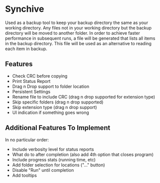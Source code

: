 # Synchive
Used as a backup tool to keep your backup directory the same as your working directory.
Any files not in your working directory but the backup directory will be moved to another folder.
In order to achieve faster performance in subsequent runs, a file will be generated that lists all
items in the backup directory. This file will be used as an alternative to reading each item in backup. 

## Features
- Check CRC before copying
- Print Status Report
- Drag n Drop support to folder location
- Persistent Settings
- Rename file to include CRC (drag n drop supported for extension type)
- Skip specific folders (drag n drop supported)
- Skip extension type (drag n drop support)
- UI indication if something goes wrong

## Additional Features To Implement
In no particular order:
- Include verbosity level for status reports
- What do to after completion (also add 4th option that closes program)
- Include progress stats (running time, etc)
- Add folder selection for locations ("..." button)
- Disable "Run" until completion
- Add tooltips

